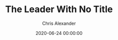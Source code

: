 ---
layout: episode
title: "The Leader With No Title"
slug: "1"
date: 2020-06-24 00:00:00 
explicit: false
author: "Chris Alexander"
summary: "Sharma's The Leader Who Had No Title"
has_image: false
duration: "2:26"
length: 4933125
---